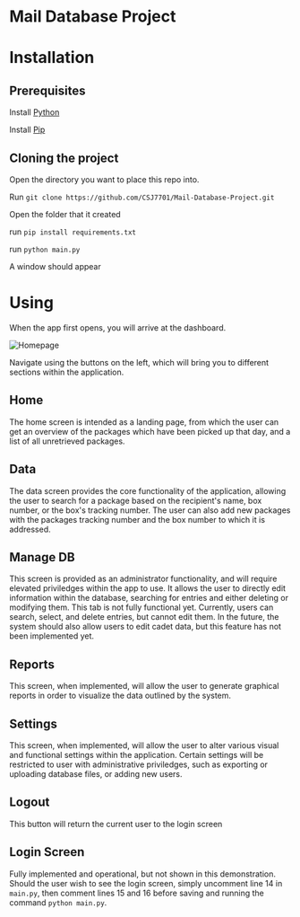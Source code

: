 
# Mail Database Project

# Installation
## Prerequisites
Install [Python](https://wiki.python.org/moin/BeginnersGuide/Download) 

Install [Pip](https://pip.pypa.io/en/stable/installation/)

## Cloning the project

Open the directory you want to place this repo into.

Run ```git clone https://github.com/CSJ7701/Mail-Database-Project.git```

Open the folder that it created

run `pip install requirements.txt`

run `python main.py`

A window should appear


# Using

When the app first opens, you will arrive at the dashboard.

![Homepage](https://github.com/CSJ7701/Mail-Database-Project/assets/113106427/768e09f9-e575-435a-9d74-36d4a5e80e24)

Navigate using the buttons on the left, which will bring you to different sections within the application.

## Home
The home screen is intended as a landing page, from which the user can get an overview of the packages which have been picked up that day, and a list of all unretrieved packages.

## Data
The data screen provides the core functionality of the application, allowing the user to search for a package based on the recipient's name, box number, or the box's tracking number. The user can also add new packages with the packages tracking number and the box number to which it is addressed.

## Manage DB
This screen is provided as an administrator functionality, and will require elevated priviledges within the app to use. 
It allows the user to directly edit information within the database, searching for entries and either deleting or modifying them.
This tab is not fully functional yet. Currently, users can search, select, and delete entries, but cannot edit them.
In the future, the system should also allow users to edit cadet data, but this feature has not been implemented yet.

## Reports
This screen, when implemented, will allow the user to generate graphical reports in order to visualize the data outlined by the system.

## Settings
This screen, when implemented, will allow the user to alter various visual and functional settings within the application.
Certain settings will be restricted to user with administrative priviledges, such as exporting or uploading database files, or adding new users.

## Logout
This button will return the current user to the login screen

## Login Screen
Fully implemented and operational, but not shown in this demonstration. 
Should the user wish to see the login screen, simply uncomment line 14 in `main.py`, then comment lines 15 and 16 before saving and running the command `python main.py`.

